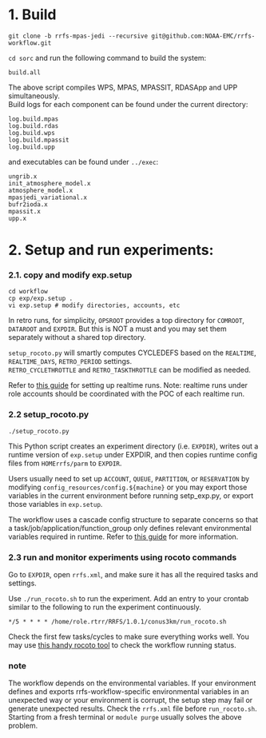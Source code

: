 # 1. Build
`git clone -b rrfs-mpas-jedi --recursive git@github.com:NOAA-EMC/rrfs-workflow.git`

`cd sorc` and run the following command to build the system:
```
build.all
```

The above script compiles WPS, MPAS, MPASSIT, RDASApp and UPP simultaneously.  
Build logs for each component can be found under the current directory:
```
log.build.mpas
log.build.rdas
log.build.wps
log.build.mpassit
log.build.upp
```

and executables can be found under `../exec`:
```
ungrib.x
init_atmosphere_model.x
atmosphere_model.x
mpasjedi_variational.x
bufr2ioda.x
mpassit.x
upp.x
```

# 2. Setup and run experiments:
### 2.1. copy and modify exp.setup
```
cd workflow
cp exp/exp.setup .
vi exp.setup # modify directories, accounts, etc
```
In retro runs, for simplicity, `OPSROOT` provides a top directory for `COMROOT`, `DATAROOT` and `EXPDIR`. But this is NOT a must and you may set them separately without a shared top directory.
    
`setup_rocoto.py` will smartly computes CYCLEDEFS based on the `REALTIME`, `REALTIME_DAYS`, `RETRO_PERIOD` settings.  
`RETRO_CYCLETHROTTLE` and `RETRO_TASKTHROTTLE` can be modified as needed.

Refer to [this guide](https://github.com/NOAA-EMC/rrfs-workflow/wiki/deploy-a-realtime-run-in-Jet) for setting up realtime runs. Note: realtime runs under role accounts should be coordinated with the POC of each realtime run.

### 2.2 setup_rocoto.py
```
./setup_rocoto.py
```   
    
This Python script creates an experiment directory (i.e. `EXPDIR`), writes out a runtime version of `exp.setup` under EXPDIR, and  then copies runtime config files from `HOMErrfs/parm` to `EXPDIR`.
       
Users usually need to set up `ACCOUNT`, `QUEUE`, `PARTITION`, or `RESERVATION` by modifying `config_resources/config.${machine}` or you may export those variables in the current environment before running setp_exp.py, or export those variables in `exp.setup`.  
    
The workflow uses a cascade config structure to separate concerns so that a task/job/application/function_group only defines relevant environmental variables required in runtime. Refer to [this guide](https://github.com/NOAA-EMC/rrfs-workflow/wiki/The-cascade-config-structure) for more information.

### 2.3 run and monitor experiments using rocoto commands

Go to `EXPDIR`, open `rrfs.xml`, and make sure it has all the required tasks and settings.
    
Use `./run_rocoto.sh` to run the experiment. Add an entry to your crontab similar to the following to run the experiment continuously.
```
*/5 * * * * /home/role.rtrr/RRFS/1.0.1/conus3km/run_rocoto.sh
```
Check the first few tasks/cycles to make sure everything works well. You may use [this handy rocoto tool](https://github.com/rrfsx/qrocoto/wiki/qrocoto) to check the workflow running status.

### note
The workflow depends on the environmental variables. If your environment defines and exports rrfs-workflow-specific environmental variables in an unexpected way or your environment is corrupt, the setup step may fail or generate unexpected results. Check the `rrfs.xml` file before `run_rocoto.sh`. Starting from a fresh terminal or `module purge` usually solves the above problem.


